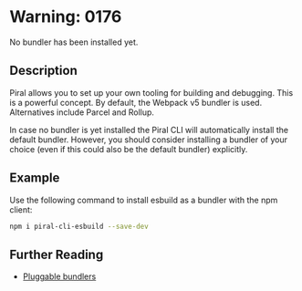 # Warning: 0176

No bundler has been installed yet.

## Description

Piral allows you to set up your own tooling for building and debugging. This
is a powerful concept. By default, the Webpack v5 bundler is used.
Alternatives include Parcel and Rollup.

In case no bundler is yet installed the Piral CLI will automatically install
the default bundler. However, you should consider installing a bundler of your
choice (even if this could also be the default bundler) explicitly.

## Example

Use the following command to install esbuild as a bundler with the npm client:

```sh
npm i piral-cli-esbuild --save-dev
```

## Further Reading

 - [Pluggable bundlers](https://docs.piral.io/concepts/T02-bundlers)
